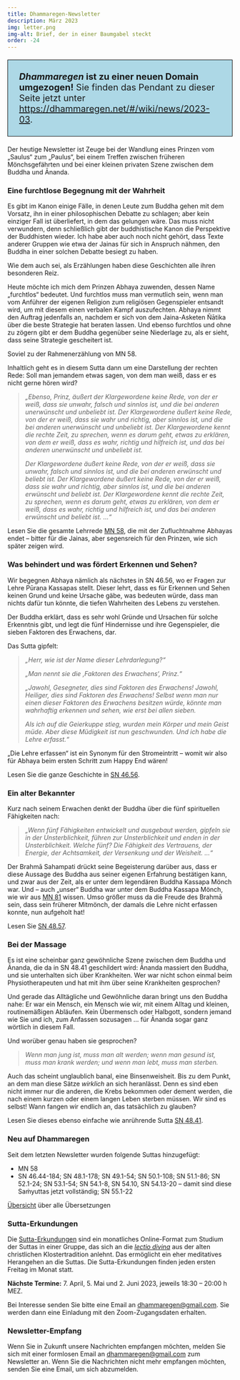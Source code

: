 ```yaml
---
title: Dhammaregen-Newsletter
description: März 2023
img: letter.png
img-alt: Brief, der in einer Baumgabel steckt
order: -24
---
```


<p style="padding: 25px;
  border: thin solid black;
  background-color: lightblue;
  padding: 25px;
  font-size: 20px;"
><b><em>Dhammaregen</em> ist zu einer neuen Domain umgezogen!</b> Sie finden das Pendant zu dieser Seite jetzt unter <a href="https://dhammaregen.net/#/wiki/news/2023-03">https://dhammaregen.net/#/wiki/news/2023-03</a>.
</p>

Der heutige Newsletter ist Zeuge bei der Wandlung eines Prinzen vom „Saulus“ zum „Paulus“, bei einem Treffen zwischen früheren Mönchsgefährten und bei einer kleinen privaten Szene zwischen dem Buddha und Ānanda.

### Eine furchtlose Begegnung mit der Wahrheit

Es gibt im Kanon einige Fälle, in denen Leute zum Buddha gehen mit dem Vorsatz, ihn in einer philosophischen Debatte zu schlagen; aber kein einziger Fall ist überliefert, in dem das gelungen wäre. Das muss nicht verwundern, denn schließlich gibt der buddhistische Kanon die Perspektive der Buddhisten wieder. Ich habe aber auch noch nicht gehört, dass Texte anderer Gruppen wie etwa der Jainas für sich in Anspruch nähmen, den Buddha in einer solchen Debatte besiegt zu haben.

Wie dem auch sei, als Erzählungen haben diese Geschichten alle ihren besonderen Reiz.

Heute möchte ich mich dem Prinzen Abhaya zuwenden, dessen Name „furchtlos“ bedeutet. Und furchtlos muss man vermutlich sein, wenn man vom Anführer der eigenen Religion zum religiösen Gegenspieler entsandt wird, um mit diesem einen verbalen Kampf auszufechten. Abhaya nimmt den Auftrag jedenfalls an, nachdem er sich von dem Jaina-Asketen Ñātika über die beste Strategie hat beraten lassen. Und ebenso furchtlos und ohne zu zögern gibt er dem Buddha gegenüber seine Niederlage zu, als er sieht, dass seine Strategie gescheitert ist.

Soviel zu der Rahmenerzählung von MN 58. 

Inhaltlich geht es in diesem Sutta dann um eine Darstellung der rechten Rede: Soll man jemandem etwas sagen, von dem man weiß, dass er es nicht gerne hören wird?

>*„Ebenso, Prinz, äußert der Klargewordene keine Rede, von der er weiß, dass sie unwahr, falsch und sinnlos ist, und die bei anderen unerwünscht und unbeliebt ist. Der Klargewordene äußert keine Rede, von der er weiß, dass sie wahr und richtig, aber sinnlos ist, und die bei anderen unerwünscht und unbeliebt ist. Der Klargewordene kennt die rechte Zeit, zu sprechen, wenn es darum geht, etwas zu erklären, von dem er weiß, dass es wahr, richtig und hilfreich ist, und das bei anderen unerwünscht und unbeliebt ist.*
>
>*Der Klargewordene äußert keine Rede, von der er weiß, dass sie unwahr, falsch und sinnlos ist, und die bei anderen erwünscht und beliebt ist. Der Klargewordene äußert keine Rede, von der er weiß, dass sie wahr und richtig, aber sinnlos ist, und die bei anderen erwünscht und beliebt ist. Der Klargewordene kennt die rechte Zeit, zu sprechen, wenn es darum geht, etwas zu erklären, von dem er weiß, dass es wahr, richtig und hilfreich ist, und das bei anderen erwünscht und beliebt ist. …“*

Lesen Sie die gesamte Lehrrede [MN 58](/suttas/#mn58/de/sabbamitta:0.1), die mit der Zufluchtnahme Abhayas endet – bitter für die Jainas, aber segensreich für den Prinzen, wie sich später zeigen wird.

### Was behindert und was fördert Erkennen und Sehen?

Wir begegnen Abhaya nämlich als nächstes in SN 46.56, wo er Fragen zur Lehre Pūraṇa Kassapas stellt. Dieser lehrt, dass es für Erkennen und Sehen keinen Grund und keine Ursache gäbe, was bedeuten würde, dass man nichts dafür tun könnte, die tiefen Wahrheiten des Lebens zu verstehen. 

Der Buddha erklärt, dass es sehr wohl Gründe und Ursachen für solche Erkenntnis gibt, und legt die fünf Hindernisse und ihre Gegenspieler, die sieben Faktoren des Erwachens, dar.

Das Sutta gipfelt:

>*„Herr, wie ist der Name dieser Lehrdarlegung?“*
>
>*„Man nennt sie die ‚Faktoren des Erwachens‘, Prinz.“*
>
>*„Jawohl, Gesegneter, dies sind Faktoren des Erwachens! Jawohl, Heiliger, dies sind Faktoren des Erwachens! Selbst wenn man nur einen dieser Faktoren des Erwachens besitzen würde, könnte man wahrhaftig erkennen und sehen, wie erst bei allen sieben.*
>
>*Als ich auf die Geierkuppe stieg, wurden mein Körper und mein Geist müde. Aber diese Müdigkeit ist nun geschwunden. Und ich habe die Lehre erfasst.“*

„Die Lehre erfassen“ ist ein Synonym für den Stromeintritt – womit wir also für Abhaya beim ersten Schritt zum Happy End wären!

Lesen Sie die ganze Geschichte in [SN 46.56](/suttas/#sn46.56/de/sabbamitta:0.1).

### Ein alter Bekannter

Kurz nach seinem Erwachen denkt der Buddha über die fünf spirituellen Fähigkeiten nach:

>*„Wenn fünf Fähigkeiten entwickelt und ausgebaut werden, gipfeln sie in der Unsterblichkeit, führen zur Unsterblichkeit und enden in der Unsterblichkeit. Welche fünf? Die Fähigkeit des Vertrauens, der Energie, der Achtsamkeit, der Versenkung und der Weisheit. …“*

Der Brahmā Sahampati drückt seine Begeisterung darüber aus, dass er diese Aussage des Buddha aus seiner eigenen Erfahrung bestätigen kann, und zwar aus der Zeit, als er unter dem legendären Buddha Kassapa Mönch war. Und – auch „unser“ Buddha war unter dem Buddha Kassapa Mönch, wie wir aus [MN 81](/suttas/#mn81/de/sabbamitta:0.1) wissen. Umso größer muss da die Freude des Brahmā sein, dass sein früherer Mitmönch, der damals die Lehre nicht erfassen konnte, nun aufgeholt hat!

Lesen Sie [SN 48.57](/suttas/#sn48.57/de/sabbamitta:0.1).

### Bei der Massage

Es ist eine scheinbar ganz gewöhnliche Szene zwischen dem Buddha und Ānanda, die da in SN 48.41 geschildert wird: Ānanda massiert den Buddha, und sie unterhalten sich über Krankheiten. Wer war nicht schon einmal beim Physiotherapeuten und hat mit ihm über seine Krankheiten gesprochen?

Und gerade das Alltägliche und Gewöhnliche daran bringt uns den Buddha nahe: Er war ein Mensch, ein Mensch wie wir, mit einem Alltag und kleinen, routinemäßigen Abläufen. Kein Übermensch oder Halbgott, sondern jemand wie Sie und ich, zum Anfassen sozusagen … für Ānanda sogar ganz wörtlich in diesem Fall.

Und worüber genau haben sie gesprochen?

>*Wenn man jung ist, muss man alt werden; wenn man gesund ist, muss man krank werden; und wenn man lebt, muss man sterben.*

Auch das scheint unglaublich banal, eine Binsenweisheit. Bis zu dem Punkt, an dem man diese Sätze *wirklich* an sich heranlässt. Denn es sind eben nicht immer nur die anderen, die Krebs bekommen oder dement werden, die nach einem kurzen oder einem langen Leben sterben müssen. Wir sind es selbst! Wann fangen wir endlich an, das tatsächlich zu glauben?

Lesen Sie dieses ebenso einfache wie anrührende Sutta [SN 48.41](/suttas/#sn48.41/de/sabbamitta:0.1).

### Neu auf Dhammaregen

Seit dem letzten Newsletter wurden folgende Suttas hinzugefügt:

- MN 58
- SN 46.44-184; SN 48.1-178; SN 49.1-54; SN 50.1-108; SN 51.1-86; SN 52.1-24; SN 53.1-54; SN 54.1-8, SN 54.10, SN 54.13-20 – damit sind diese Saṁyuttas jetzt vollständig; SN 55.1-22

[Übersicht](/Übersetzung/Übersicht) über alle Übersetzungen

### Sutta-Erkundungen 

Die [Sutta-Erkundungen](/wiki/Erkundungen) sind ein monatliches Online-Format zum Studium der Suttas in einer Gruppe, das sich an die [*lectio divina*](https://de.wikipedia.org/wiki/Lectio_divina) aus der alten christlichen Klostertradition anlehnt. Das ermöglicht ein eher meditatives Herangehen an die Suttas. Die Sutta-Erkundungen finden jeden ersten Freitag im Monat statt. 

**Nächste Termine:** 7. April, 5. Mai und 2. Juni 2023, jeweils 18:30 – 20:00 h MEZ.

Bei Interesse senden Sie bitte eine Email an [dhammaregen@gmail.com](mailto:dhammaregen@gmail.com). Sie werden dann eine Einladung mit den Zoom-Zugangsdaten erhalten.

### Newsletter-Empfang

Wenn Sie in Zukunft unsere Nachrichten empfangen möchten, melden Sie sich mit einer formlosen Email an [dhammaregen@gmail.com](mailto:dhammaregen@gmail.com) zum Newsletter an. Wenn Sie die Nachrichten nicht mehr empfangen möchten, senden Sie eine Email, um sich abzumelden.
